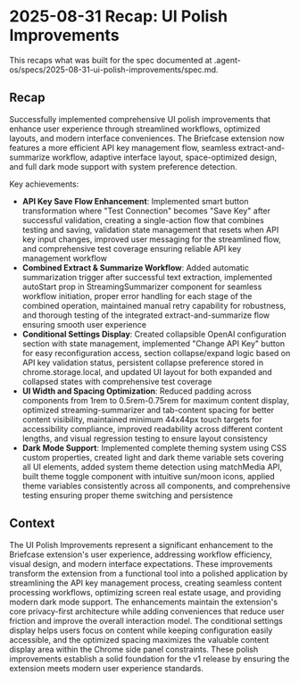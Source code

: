 # 2025-08-31 Recap: UI Polish Improvements

This recaps what was built for the spec documented at .agent-os/specs/2025-08-31-ui-polish-improvements/spec.md.

## Recap

Successfully implemented comprehensive UI polish improvements that enhance user experience through streamlined workflows, optimized layouts, and modern interface conveniences. The Briefcase extension now features a more efficient API key management flow, seamless extract-and-summarize workflow, adaptive interface layout, space-optimized design, and full dark mode support with system preference detection.

Key achievements:

- **API Key Save Flow Enhancement**: Implemented smart button transformation where "Test Connection" becomes "Save Key" after successful validation, creating a single-action flow that combines testing and saving, validation state management that resets when API key input changes, improved user messaging for the streamlined flow, and comprehensive test coverage ensuring reliable API key management workflow
- **Combined Extract & Summarize Workflow**: Added automatic summarization trigger after successful text extraction, implemented autoStart prop in StreamingSummarizer component for seamless workflow initiation, proper error handling for each stage of the combined operation, maintained manual retry capability for robustness, and thorough testing of the integrated extract-and-summarize flow ensuring smooth user experience
- **Conditional Settings Display**: Created collapsible OpenAI configuration section with state management, implemented "Change API Key" button for easy reconfiguration access, section collapse/expand logic based on API key validation status, persistent collapse preference stored in chrome.storage.local, and updated UI layout for both expanded and collapsed states with comprehensive test coverage
- **UI Width and Spacing Optimization**: Reduced padding across components from 1rem to 0.5rem-0.75rem for maximum content display, optimized streaming-summarizer and tab-content spacing for better content visibility, maintained minimum 44x44px touch targets for accessibility compliance, improved readability across different content lengths, and visual regression testing to ensure layout consistency
- **Dark Mode Support**: Implemented complete theming system using CSS custom properties, created light and dark theme variable sets covering all UI elements, added system theme detection using matchMedia API, built theme toggle component with intuitive sun/moon icons, applied theme variables consistently across all components, and comprehensive testing ensuring proper theme switching and persistence

## Context

The UI Polish Improvements represent a significant enhancement to the Briefcase extension's user experience, addressing workflow efficiency, visual design, and modern interface expectations. These improvements transform the extension from a functional tool into a polished application by streamlining the API key management process, creating seamless content processing workflows, optimizing screen real estate usage, and providing modern dark mode support. The enhancements maintain the extension's core privacy-first architecture while adding conveniences that reduce user friction and improve the overall interaction model. The conditional settings display helps users focus on content while keeping configuration easily accessible, and the optimized spacing maximizes the valuable content display area within the Chrome side panel constraints. These polish improvements establish a solid foundation for the v1 release by ensuring the extension meets modern user experience standards.
